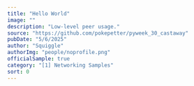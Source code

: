 ```yaml
---
title: "Hello World"
image: ""
description: "Low-level peer usage."
source: "https://github.com/pokepetter/pyweek_30_castaway"
pubDate: "5/6/2025"
author: "Squiggle"
authorImg: "people/noprofile.png"
officialSample: true
category: "[1] Networking Samples"
sort: 0
---
```

